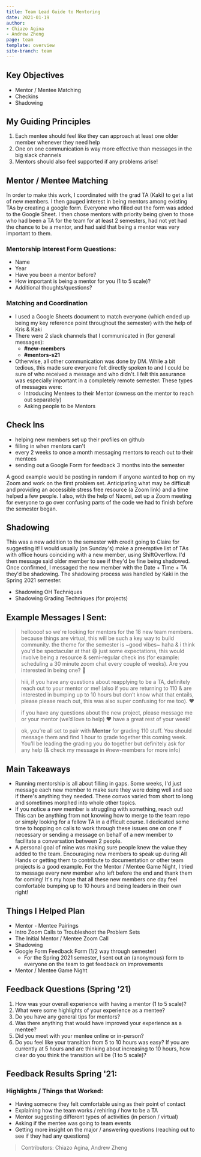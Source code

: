 ```yaml
---
title: Team Lead Guide to Mentoring
date: 2021-01-19
author:
- Chiazo Agina
- Andrew Zheng
page: team
template: overview
site-branch: team
---
```


## Key Objectives

- Mentor / Mentee Matching
- Checkins
- Shadowing

## My Guiding Principles

1. Each mentee should feel like they can approach at least one older member whenever they need help
1. One on one communication is way more effective than messages in the big slack channels
1. Mentors should also feel supported if any problems arise!

## Mentor / Mentee Matching

In order to make this work, I coordinated with the grad TA (Kaki) to get a list of new members. I then gauged interest in being mentors among existing TAs by creating a google form. Everyone who filled out the form was added to the Google Sheet. I then chose mentors with priority being given to those who had been a TA for the team for at least 2 semesters, had not yet had the chance to be a mentor, and had said that being a mentor was very important to them.

### Mentorship Interest Form Questions:

- Name
- Year
- Have you been a mentor before?
- How important is being a mentor for you (1 to 5 scale)?
- Additional thoughts/questions?

### Matching and Coordination

- I used a Google Sheets document to match everyone (which ended up being my key reference point throughout the semester) with the help of Kris & Kaki
- There were 2 slack channels that I communicated in (for general messages):
  - **#new-members**
  - **#mentors-s21**
- Otherwise, all other communication was done by DM. While a bit tedious, this made sure everyone felt directly spoken to and I could be sure of who received a message and who didn't. I felt this assurance was especially important in a completely remote semester. These types of messages were:
  - Introducing Mentees to their Mentor (owness on the mentor to reach out separately)
  - Asking people to be Mentors

## Check Ins

- helping new members set up their profiles on github
- filling in when mentors can't
- every 2 weeks to once a month messaging mentors to reach out to their mentees
- sending out a Google Form for feedback 3 months into the semester

A good example would be posting in random if anyone wanted to hop on my Zoom and work on the first problem set. Anticipating what may be difficult and providing an accessible stress free resource (a Zoom link) and a time helped a few people. I also, with the help of Naomi, set up a Zoom meeting for everyone to go over confusing parts of the code we had to finish before the semester began.

## Shadowing

This was a new addition to the semester with credit going to Claire for suggesting it! I would usually (on Sunday's) make a preemptive list of TAs with office hours coinciding with a new member, using ShiftOverflow. I'd then message said older member to see if they'd be fine being shadowed. Once confirmed, I messaged the new member with the Date + Time + TA they'd be shadowing. The shadowing process was handled by Kaki in the Spring 2021 semester.

- Shadowing OH Techniques
- Shadowing Grading Techniques (for projects)

## Example Messages I Sent:

> helloooo! so we're looking for mentors for the 18 new team members. because things are virtual, this will be such a key way to build community. the theme for the semester is ~good vibes~ haha & i think you'd be spectacular at that :smile: just some expectations, this would involve being a resource & semi-regular check ins (for example: scheduling a 30 minute zoom chat every couple of weeks). Are you interested in being one? :slightly_smiling_face:

> hiii, if you have any questions about reapplying to be a TA, definitely reach out to your mentor or me! (also if you are returning to 110 & are interested in bumping up to 10 hours but don’t know what that entails, please please reach out, this was also super confusing for me too). :heart:

> if you have any questions about the new project, please message me or your mentor (we’d love to help) :heart: have a great rest of your week!

> ok, you’re all set to pair with **Mentor** for grading 110 stuff. You should message them and find 1 hour to grade together this coming week. You’ll be leading the grading you do together but definitely ask for any help (& check my message in #new-members for more info)

## Main Takeaways

- Running mentorship is all about filling in gaps. Some weeks, I'd just message each new member to make sure they were doing well and see if there's anything they needed. These convos varied from short to long and sometimes morphed into whole other topics.
- If you notice a new member is struggling with something, reach out! This can be anything from not knowing how to merge to the team repo or simply looking for a fellow TA in a difficult course. I dedicated some time to hopping on calls to work through these issues one on one if necessary or sending a message on behalf of a new member to facilitate a conversation between 2 people.
- A personal goal of mine was making sure people knew the value they added to the team. Encouraging new members to speak up during All Hands or getting them to contribute to documentation or other team projects is a good example. For the Mentor / Mentee Game Night, I tried to message every new member who left before the end and thank them for coming! It's my hope that all these new members one day feel comfortable bumping up to 10 hours and being leaders in their own right!

## Things I Helped Plan

- Mentor - Mentee Pairings
- Intro Zoom Calls to Troubleshoot the Problem Sets
- The Initial Mentor / Mentee Zoom Call
- Shadowing
- Google Form Feedback Form (1/2 way through semester)
  - For the Spring 2021 semester, I sent out an (anonymous) form to everyone on the team to get feedback on improvements
- Mentor / Mentee Game Night

## Feedback Questions (Spring '21)

1. How was your overall experience with having a mentor (1 to 5 scale)?
1. What were some highlights of your experience as a mentee?
1. Do you have any general tips for mentors?
1. Was there anything that would have improved your experience as a mentee?
1. Did you meet with your mentee online or in-person?
1. Do you feel like your transition from 5 to 10 hours was easy? If you are currently at 5 hours and are thinking about increasing to 10 hours, how clear do you think the transition will be (1 to 5 scale)?

## Feedback Results Spring '21:

### Highlights / Things that Worked:

- Having someone they felt comfortable using as their point of contact
- Explaining how the team works / rehiring / how to be a TA
- Mentor suggesting different types of activities (in person / virtual)
- Asking if the mentee was going to team events
- Getting more insight on the major / answering questions (reaching out to see if they had any questions)

> Contributors: Chiazo Agina, Andrew Zheng
